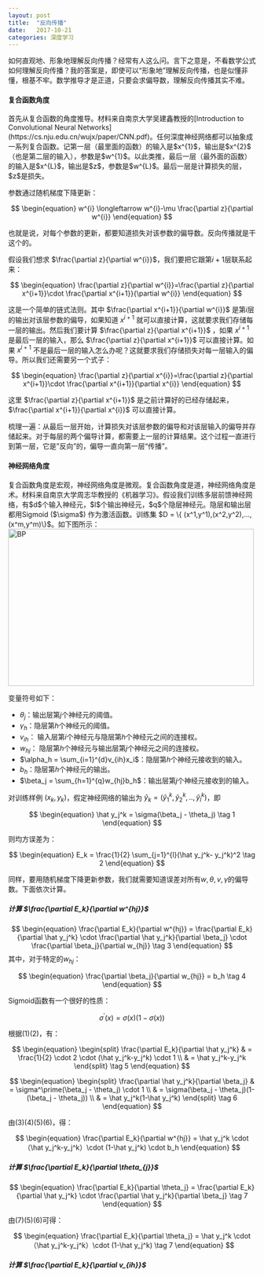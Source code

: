 ```yaml
---
layout: post
title:  "反向传播"
date:   2017-10-21
categories: 深度学习
---
```


如何直观地、形象地理解反向传播？经常有人这么问。言下之意是，不看数学公式如何理解反向传播？我的答案是，即使可以“形象地”理解反向传播，也是似懂非懂，根基不牢。数学推导才是正道，只要会求偏导数，理解反向传播其实不难。

<h4>复合函数角度</h4>
首先从复合函数的角度推导。材料来自南京大学吴建鑫教授的[Introduction to Convolutional Neural Networks](https://cs.nju.edu.cn/wujx/paper/CNN.pdf)。任何深度神经网络都可以抽象成一系列复合函数。记第一层（最里面的函数）的输入是$x^{1}$，输出是$x^{2}$（也是第二层的输入），参数是$w^{1}$。以此类推，最后一层（最外面的函数）的输入是$x^{L}$，输出是$z$，参数是$w^{L}$。最后一层是计算损失的层，$z$是损失。

参数通过随机梯度下降更新：

$$
\begin{equation}
w^{i} \longleftarrow w^{i}-\mu \frac{\partial z}{\partial w^{i}}
\end{equation}
$$

也就是说，对每个参数的更新，都要知道损失对该参数的偏导数。反向传播就是干这个的。

假设我们想求 $\frac{\partial z}{\partial w^{i}}$，我们要把它跟第$i+1$层联系起来：

$$
\begin{equation}
\frac{\partial z}{\partial w^{i}}=\frac{\partial z}{\partial x^{i+1}}\cdot \frac{\partial x^{i+1}}{\partial w^{i}}
\end{equation}
$$

这是一个简单的链式法则。其中 $\frac{\partial x^{i+1}}{\partial w^{i}}$ 是第$i$层的输出对该层参数的偏导，如果知道 $x^{i+1}$ 就可以直接计算，这就要求我们存储每一层的输出。然后我们要计算 $\frac{\partial z}{\partial x^{i+1}}$ ，如果 $x^{i+1}$ 是最后一层的输入，那么 $\frac{\partial z}{\partial x^{i+1}}$ 可以直接计算。如果 $x^{i+1}$ 不是最后一层的输入怎么办呢？这就要求我们存储损失对每一层输入的偏导。所以我们还需要另一个式子：

$$
\begin{equation}
\frac{\partial z}{\partial x^{i}}=\frac{\partial z}{\partial x^{i+1}}\cdot \frac{\partial x^{i+1}}{\partial x^{i}}
\end{equation}
$$

这里 $\frac{\partial z}{\partial x^{i+1}}$ 是之前计算好的已经存储起来，$\frac{\partial x^{i+1}}{\partial x^{i}}$ 可以直接计算。

梳理一遍：从最后一层开始，计算损失对该层参数的偏导和对该层输入的偏导并存储起来。对于每层的两个偏导计算，都需要上一层的计算结果。这个过程一直进行到第一层，它是”反向”的，偏导一直向第一层“传播”。

<h4>神经网络角度</h4>
复合函数角度是宏观，神经网络角度是微观。复合函数角度是道，神经网络角度是术。材料来自南京大学周志华教授的《机器学习》。假设我们训练多层前馈神经网络，有$d$个输入神经元，$l$个输出神经元，$q$个隐层神经元。隐层和输出层都用Sigmoid ($\sigma$) 作为激活函数。训练集
$D = \{ (x^1,y^1),(x^2,y^2),...,(x^m,y^m)\}$。如下图所示：

<img src="https://nlppupil.github.io/images/BP.jpeg" alt="BP" style="width:500px;height:320px;">


变量符号如下：

- $\theta_j$：输出层第$j$个神经元的阈值。
- $\gamma_h$：隐层第$h$个神经元的阈值。
- $v_{ih}$： 输入层第$i$个神经元与隐层第$h$个神经元之间的连接权。
- $w_{hj}$： 隐层第$h$个神经元与输出层第$j$个神经元之间的连接权。
- $\alpha_h = \sum_{i=1}^{d}v_{ih}x_i$：隐层第$h$个神经元接收到的输入。
- $b_h$：隐层第$h$个神经元的输出。
- $\beta_j = \sum_{h=1}^{q}w_{hj}b_h$：输出层第$j$个神经元接收到的输入。

对训练样例 $(x_k,y_k)$，假定神经网络的输出为 $\hat y_k = (\hat y_1^k,\hat y_2^k,..,\hat y_l^k)$，即

$$
\begin{equation}
\hat y_j^k = \sigma(\beta_j - \theta_j)   \tag 1
\end{equation}
$$

则均方误差为：

$$
\begin{equation}
E_k = \frac{1}{2} \sum_{j=1}^{l}(\hat y_j^k- y_j^k)^2   \tag 2
\end{equation}
$$

同样，要用随机梯度下降更新参数，我们就需要知道误差对所有$w,\theta,v,\gamma$的偏导数。下面依次计算。
<h5>计算 $\frac{\partial E_k}{\partial w^{hj}}$</h5>

$$
\begin{equation}
\frac{\partial E_k}{\partial w^{hj}} = \frac{\partial E_k}{\partial \hat y_j^k} \cdot \frac{\partial \hat y_j^k}{\partial \beta_j} \cdot \frac{\partial \beta_j}{\partial w_{hj}} \tag 3
\end{equation}
$$
其中，对于特定的$w_{hj}$：

$$
\begin{equation}
\frac{\partial \beta_j}{\partial w_{hj}} = b_h \tag 4
\end{equation}
$$

Sigmoid函数有一个很好的性质：

$$
\begin{equation}
\sigma^\prime(x) = \sigma(x)(1-\sigma(x))
\end{equation}
$$

根据(1)(2)，有：

$$
\begin{equation}
\begin{split}
\frac{\partial E_k}{\partial \hat y_j^k} & = \frac{1}{2} \cdot 2 \cdot (\hat y_j^k-y_j^k) \cdot 1 \\
 & = \hat y_j^k-y_j^k
\end{split} \tag 5
\end{equation}
$$

$$
\begin{equation}
\begin{split}
\frac{\partial \hat y_j^k}{\partial \beta_j} & = \sigma^\prime(\beta_j - \theta_j) \cdot 1 \\
 & = \sigma(\beta_j - \theta_j)(1-(\beta_j - \theta_j)) \\
 & = \hat y_j^k(1-\hat y_j^k)
\end{split} \tag 6
\end{equation}
$$

由(3)(4)(5)(6)，得：

$$
\begin{equation}
\frac{\partial E_k}{\partial w^{hj}} = \hat y_j^k \cdot（\hat y_j^k-y_j^k）\cdot (1-\hat y_j^k) \cdot b_h
\end{equation}
$$

<h5>计算 $\frac{\partial E_k}{\partial \theta_{j}}$ </h5>

$$
\begin{equation}
\frac{\partial E_k}{\partial \theta_j} = \frac{\partial E_k}{\partial \hat y_j^k} \cdot \frac{\partial \hat y_j^k}{\partial \beta_j} \tag 7
\end{equation}
$$

由(7)(5)(6)可得：

$$
\begin{equation}
\frac{\partial E_k}{\partial \theta_j} =  \hat y_j^k \cdot（\hat y_j^k-y_j^k）\cdot (1-\hat y_j^k)
 \tag 7
\end{equation}
$$

<h5>计算 $\frac{\partial E_k}{\partial v_{ih}}$ </h5>
